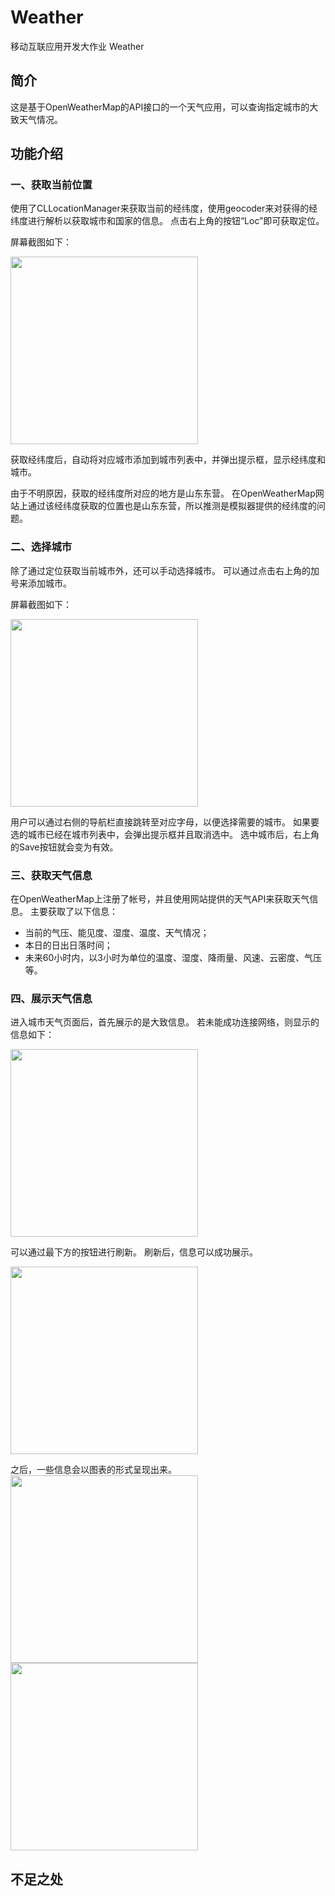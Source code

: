 # Weather
移动互联应用开发大作业 Weather

## 简介
这是基于OpenWeatherMap的API接口的一个天气应用，可以查询指定城市的大致天气情况。

## 功能介绍
### 一、获取当前位置

使用了CLLocationManager来获取当前的经纬度，使用geocoder来对获得的经纬度进行解析以获取城市和国家的信息。
点击右上角的按钮“Loc”即可获取定位。

屏幕截图如下：

<img src="ScreenShots/屏幕快照 2018-01-02 下午6.29.46.png" width="300">

获取经纬度后，自动将对应城市添加到城市列表中，并弹出提示框，显示经纬度和城市。

由于不明原因，获取的经纬度所对应的地方是山东东营。
在OpenWeatherMap网站上通过该经纬度获取的位置也是山东东营，所以推测是模拟器提供的经纬度的问题。

### 二、选择城市

除了通过定位获取当前城市外，还可以手动选择城市。
可以通过点击右上角的加号来添加城市。

屏幕截图如下：

<img src="ScreenShots/屏幕快照 2018-01-02 下午6.31.02.png" width="300">

用户可以通过右侧的导航栏直接跳转至对应字母，以便选择需要的城市。
如果要选的城市已经在城市列表中，会弹出提示框并且取消选中。
选中城市后，右上角的Save按钮就会变为有效。

### 三、获取天气信息

在OpenWeatherMap上注册了帐号，并且使用网站提供的天气API来获取天气信息。
主要获取了以下信息：
* 当前的气压、能见度、湿度、温度、天气情况；
* 本日的日出日落时间；
* 未来60小时内，以3小时为单位的温度、湿度、降雨量、风速、云密度、气压等。


### 四、展示天气信息
进入城市天气页面后，首先展示的是大致信息。
若未能成功连接网络，则显示的信息如下：

<img src="ScreenShots/屏幕快照 2018-01-02 下午7.52.50.png" width="300">

可以通过最下方的按钮进行刷新。
刷新后，信息可以成功展示。

<img src="ScreenShots/屏幕快照 2018-01-02 下午7.53.07.png" width="300">

之后，一些信息会以图表的形式呈现出来。
<img src="ScreenShots/屏幕快照 2018-01-02 下午7.53.32.png" width="300">
<img src="ScreenShots/屏幕快照 2018-01-02 下午8.16.21.png" width="300">

## 不足之处


